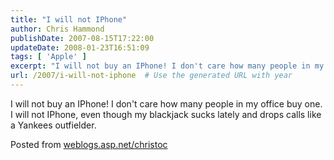```yaml
---
title: "I will not IPhone"
author: Chris Hammond
publishDate: 2007-08-15T17:22:00
updateDate: 2008-01-23T16:51:09
tags: [ 'Apple' ]
excerpt: "I will not buy an IPhone! I don't care how many people in my office buy one. I will not IPhone, even though my blackjack sucks lately and drops calls like a Yankees outfielder. Posted from..."
url: /2007/i-will-not-iphone  # Use the generated URL with year
---
```

<P mce_keep="true">I will not buy an IPhone! I don't care how many people in my office buy one. I will not IPhone, even though my blackjack sucks lately and drops calls like a Yankees outfielder.</P> Posted from <A href="https://weblogs.asp.net/christoc/">weblogs.asp.net/christoc</a>
